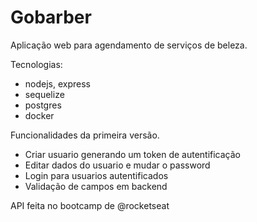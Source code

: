 # Gobarber
Aplicação web para agendamento de serviços de beleza.

Tecnologias:
- nodejs, express
- sequelize
- postgres
- docker

Funcionalidades da primeira versão.
- Criar usuario generando um token de autentificação
- Editar dados do usuario e mudar o password
- Login para usuarios autentificados
- Validação de campos em backend

API feita no bootcamp de @rocketseat
